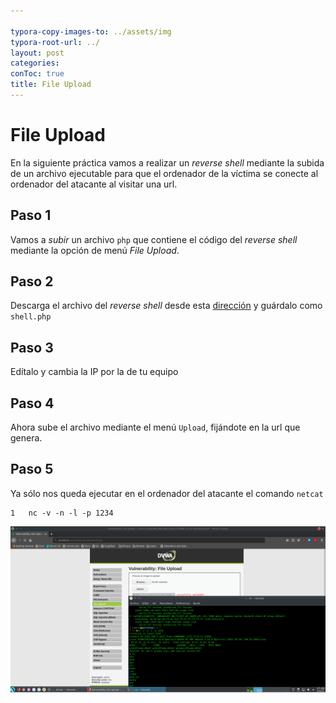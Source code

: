 ```yaml
---

typora-copy-images-to: ../assets/img
typora-root-url: ../
layout: post
categories:
conToc: true
title: File Upload
---
```




# File Upload



En la siguiente práctica vamos a realizar un *reverse shell*  mediante la subida de un archivo ejecutable para que el ordenador de la  víctima se conecte al ordenador del atacante al visitar una url.

## Paso 1

Vamos a *subir* un archivo `php` que contiene el código del *reverse shell* mediante la opción de menú *File Upload*.



## Paso 2

Descarga el archivo del *reverse shell* desde esta [dirección](https://raw.githubusercontent.com/pentestmonkey/php-reverse-shell/master/php-reverse-shell.php) y guárdalo como `shell.php`

## Paso 3

Edítalo y cambia la IP por la de tu equipo

## Paso 4

Ahora sube el archivo mediante el menú `Upload`, fijándote en la url que genera.

## Paso 5

Ya sólo nos queda ejecutar en el ordenador del atacante el comando `netcat`

```
1   nc -v -n -l -p 1234 
```



![resultado_fileupload](/assets/img/resultado_fileupload.png)

